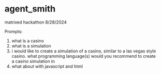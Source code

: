 # agent_smith
matrixed hackathon 8/28/2024

Prompts:
1. what is a casino
2. what is a simulation
3. i would like to create a simulation of a casino, similar to a las vegas style casino. what programming language(s) would you recommend to create a casino simulation in
4. what about with javascript and html